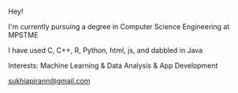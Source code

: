 Hey!

I'm currently pursuing a degree in Computer Science Engineering at MPSTME

I have used C, C++, R, Python, html, js, and dabbled in Java

Interests: Machine Learning & Data Analysis & App Development

sukhiapirann@gmail.com
